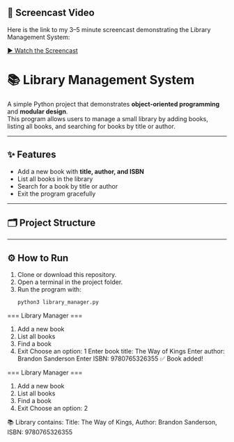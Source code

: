 ## 🎥 Screencast Video

Here is the link to my 3–5 minute screencast demonstrating the Library Management System:

[▶️ Watch the Screencast](https://go.screenpal.com/watch/cTQ3e5nDiZH)


# 📚 Library Management System

A simple Python project that demonstrates **object-oriented programming** and **modular design**.  
This program allows users to manage a small library by adding books, listing all books, and searching for books by title or author.

---

## ✨ Features
- Add a new book with **title, author, and ISBN**
- List all books in the library
- Search for a book by title or author
- Exit the program gracefully

---

## 🗂️ Project Structure

---

## ⚙️ How to Run
1. Clone or download this repository.
2. Open a terminal in the project folder.
3. Run the program with:
   ```bash
   python3 library_manager.py

=== Library Manager ===
1) Add a new book
2) List all books
3) Find a book
4) Exit
Choose an option: 1
Enter book title: The Way of Kings
Enter author: Brandon Sanderson
Enter ISBN: 9780765326355
✅ Book added!

=== Library Manager ===
1) Add a new book
2) List all books
3) Find a book
4) Exit
Choose an option: 2

📚 Library contains:
Title: The Way of Kings, Author: Brandon Sanderson, ISBN: 9780765326355
